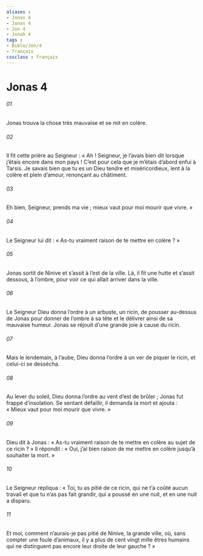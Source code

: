 ```yaml
---
aliases : 
- Jonas 4
- Jonas 4
- Jon 4
- Jonah 4
tags : 
- Bible/Jon/4
- français
cssclass : français
---
```


# Jonas 4

###### 01
Jonas trouva la chose très mauvaise et se mit en colère.
###### 02
Il fit cette prière au Seigneur : « Ah ! Seigneur, je l’avais bien dit lorsque j’étais encore dans mon pays ! C’est pour cela que je m’étais d’abord enfui à Tarsis. Je savais bien que tu es un Dieu tendre et miséricordieux, lent à la colère et plein d’amour, renonçant au châtiment.
###### 03
Eh bien, Seigneur, prends ma vie ; mieux vaut pour moi mourir que vivre. »
###### 04
Le Seigneur lui dit : « As-tu vraiment raison de te mettre en colère ? »
###### 05
Jonas sortit de Ninive et s’assit à l’est de la ville. Là, il fit une hutte et s’assit dessous, à l’ombre, pour voir ce qui allait arriver dans la ville.
###### 06
Le Seigneur Dieu donna l’ordre à un arbuste, un ricin, de pousser au-dessus de Jonas pour donner de l’ombre à sa tête et le délivrer ainsi de sa mauvaise humeur. Jonas se réjouit d’une grande joie à cause du ricin.
###### 07
Mais le lendemain, à l’aube, Dieu donna l’ordre à un ver de piquer le ricin, et celui-ci se dessécha.
###### 08
Au lever du soleil, Dieu donna l’ordre au vent d’est de brûler ; Jonas fut frappé d’insolation. Se sentant défaillir, il demanda la mort et ajouta : « Mieux vaut pour moi mourir que vivre. »
###### 09
Dieu dit à Jonas : « As-tu vraiment raison de te mettre en colère au sujet de ce ricin ? » Il répondit : « Oui, j’ai bien raison de me mettre en colère jusqu’à souhaiter la mort. »
###### 10
Le Seigneur répliqua : « Toi, tu as pitié de ce ricin, qui ne t’a coûté aucun travail et que tu n’as pas fait grandir, qui a poussé en une nuit, et en une nuit a disparu.
###### 11
Et moi, comment n’aurais-je pas pitié de Ninive, la grande ville, où, sans compter une foule d’animaux, il y a plus de cent vingt mille êtres humains qui ne distinguent pas encore leur droite de leur gauche ? »
